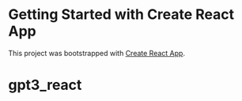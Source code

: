 # Getting Started with Create React App

This project was bootstrapped with [Create React App](https://github.com/facebook/create-react-app).

# gpt3_react
